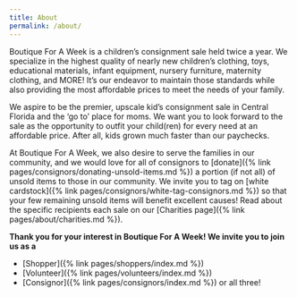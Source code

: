 ```yaml
---
title: About
permalink: /about/
---
```


Boutique For A Week is a children’s consignment sale held twice a year. We specialize in the highest quality of nearly new children’s clothing, toys, educational materials, infant equipment, nursery furniture, maternity clothing, and MORE! It’s our endeavor to maintain those standards while also providing the most affordable prices to meet the needs of your family.

We aspire to be the premier, upscale kid’s consignment sale in Central Florida and the ‘go to’ place for moms. We want you to look forward to the sale as the opportunity to outfit your child(ren) for every need at an affordable price. After all, kids grown much faster than our paychecks.

At Boutique For A Week, we also desire to serve the families in our community, and we would love for all of consignors to [donate]({% link pages/consignors/donating-unsold-items.md %}) a portion (if not all) of unsold items to those in our community. We invite you to tag on [white cardstock]({% link pages/consignors/white-tag-consignors.md %}) so that your few remaining unsold items will benefit excellent causes! Read about the specific recipients each sale on our [Charities page]({% link pages/about/charities.md %}).

**Thank you for your interest in Boutique For A Week! We invite you to join us as a**

* [Shopper]({% link pages/shoppers/index.md %})
* [Volunteer]({% link pages/volunteers/index.md %})
* [Consignor]({% link pages/consignors/index.md %}) or all three!
